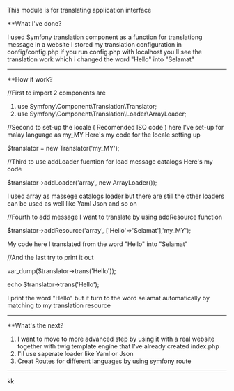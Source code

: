 This module is for translating application interface 

**What I've done?

I used Symfony translation component as a function for translationg message in a website
I stored my translation configuration in config/config.php
if you run config.php with localhost you'll see the translation work which i changed the word "Hello" into "Selamat"

-------------------------------------------------------------------------------------------------------------------------------------------

**How it work?

//First to import 2 components are

1. use Symfony\Component\Translation\Translator;
2. use Symfony\Component\Translation\Loader\ArrayLoader;

//Second to set-up the locale ( Recomended ISO code ) here I've set-up for malay language as my_MY
Here's my code for the locale setting up

$translator = new Translator('my_MY');

//Third to use addLoader fucntion for load message catalogs 
Here's my code

$translator->addLoader('array', new ArrayLoader());

I used array as massege catalogs loader but there are still the other loaders can be used as well like Yaml Json and so on

//Fourth to add message I want to translate by using addResource function

$translator->addResource('array', ['Hello'=>'Selamat'],'my_MY');

My code here I translated from the word "Hello" into "Selamat" 

//And the last try to print it out

var_dump($translator->trans('Hello'));

echo $translator->trans('Hello');

I print the word "Hello" but it turn to the word selamat automatically by matching to my translation resource 

-------------------------------------------------------------------------------------------------------------------------------------------

**What's the next?

1. I want to move to more advanced step by using it with a real website together with twig template engine that I've already created
   index.php 
2. I'll use saperate loader like Yaml or Json 
3. Creat Routes for different languages by using symfony route
-------------------------------------------------------------------------------------------------------------------------------------------
kk